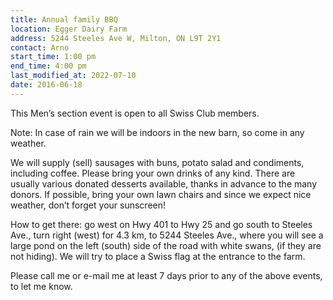 ```yaml
---
title: Annual family BBQ
location: Egger Dairy Farm
address: 5244 Steeles Ave W, Milton, ON L9T 2Y1
contact: Arno
start_time: 1:00 pm
end_time: 4:00 pm
last_modified_at: 2022-07-10
date: 2016-06-18
---
```


This Men’s section event is open to all Swiss Club members.

Note: In case of rain we will be indoors in the new barn, so come in any
weather.

We will supply (sell) sausages with buns, potato salad and condiments,
including coffee. Please bring your own drinks of any kind. There are usually
various donated desserts available, thanks in advance to the many donors. If
possible, bring your own lawn chairs and since we expect nice weather, don’t
forget your sunscreen!

How to get there: go west on Hwy 401 to Hwy 25 and go south to Steeles Ave.,
turn right (west) for 4.3 km, to 5244 Steeles Ave., where you will see a large
pond on the left (south) side of the road with white swans, (if they are not
hiding). We will try to place a Swiss flag at the entrance to the farm.

Please call me or e-mail me at least 7 days prior to any of the above events,
to let me know.
